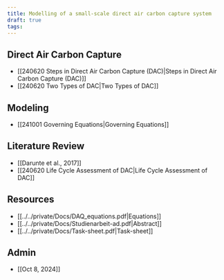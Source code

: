 ```yaml
---
title: Modelling of a small-scale direct air carbon capture system
draft: true
tags:
---
```

## Direct Air Carbon Capture
- [[240620 Steps in Direct Air Carbon Capture (DAC)|Steps in Direct Air Carbon Capture (DAC)]]
- [[240620 Two Types of DAC|Two Types of DAC]]
## Modeling
- [[241001 Governing Equations|Governing Equations]]
## Literature Review
- [[Darunte et al., 2017]]
- [[240620 Life Cycle Assessment of DAC|Life Cycle Assessment of DAC]]
## Resources 
- [[../../private/Docs/DAQ_equations.pdf|Equations]]
- [[../../private/Docs/Studienarbeit-ad.pdf|Abstract]]
- [[../../private/Docs/Task-sheet.pdf|Task-sheet]]
## Admin 
- [[Oct 8, 2024]]
